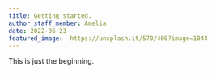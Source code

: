 ```yaml
---
title: Getting started.
author_staff_member: Amelia
date: 2022-06-23
featured_image:  https://unsplash.it/570/400?image=1044
---
```


This is just the beginning.